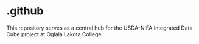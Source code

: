 # .github
This repository serves as a central hub for the USDA-NIFA Integrated Data Cube project at Oglala Lakota College
